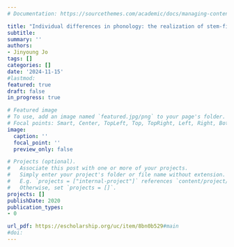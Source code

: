 ```yaml
---
# Documentation: https://sourcethemes.com/academic/docs/managing-content/

title: "Individual differences in phonology: the realization of stem-final coronal obstruents in Korean. Unpublished doctoral dissertation"
subtitle:
summary: ''
authors:
- Jinyoung Jo
tags: []
categories: []
date: '2024-11-15'
#lastmod:
featured: true
draft: false
in_progress: true

# Featured image
# To use, add an image named `featured.jpg/png` to your page's folder.
# Focal points: Smart, Center, TopLeft, Top, TopRight, Left, Right, BottomLeft, Bottom, BottomRight.
image:
  caption: ''
  focal_point: ''
  preview_only: false

# Projects (optional).
#   Associate this post with one or more of your projects.
#   Simply enter your project's folder or file name without extension.
#   E.g. `projects = ["internal-project"]` references `content/project/deep-learning/index.md`.
#   Otherwise, set `projects = []`.
projects: []
publishDate: 2020
publication_types:
- 0

url_pdf: https://escholarship.org/uc/item/8bn0b529#main
#doi: 
---
```

